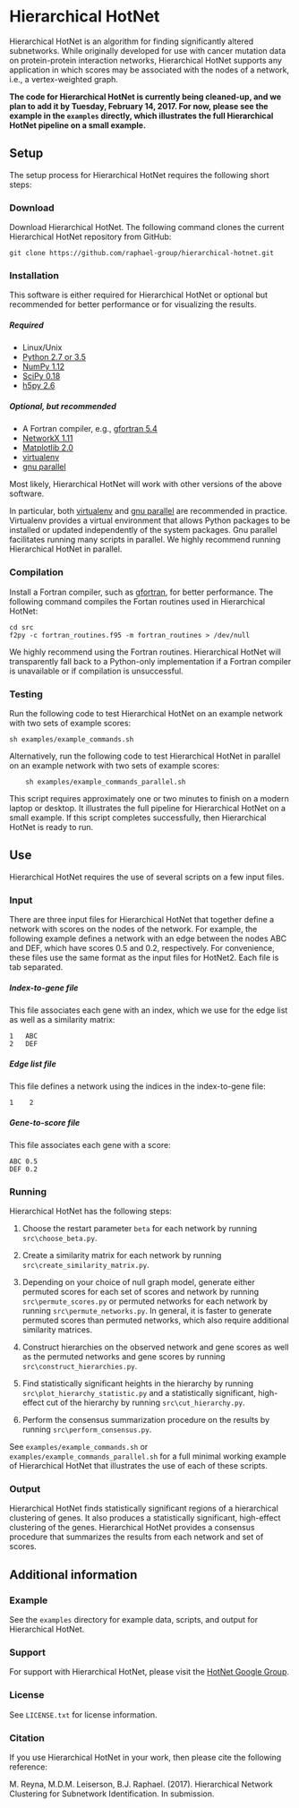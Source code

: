 Hierarchical HotNet
=======================

Hierarchical HotNet is an algorithm for finding significantly altered subnetworks.  While originally developed for use with cancer mutation data on protein-protein interaction networks, Hierarchical HotNet supports any application in which scores may be associated with the nodes of a network, i.e., a vertex-weighted graph.

**The code for Hierarchical HotNet is currently being cleaned-up, and we plan to add it by Tuesday, February 14, 2017.  For now, please see the example in the `examples` directly, which illustrates the full Hierarchical HotNet pipeline on a small example.**

Setup
------------------------
The setup process for Hierarchical HotNet requires the following short steps:

### Download
Download Hierarchical HotNet.  The following command clones the current Hierarchical HotNet repository from GitHub:

    git clone https://github.com/raphael-group/hierarchical-hotnet.git

### Installation
This software is either required for Hierarchical HotNet or optional but recommended for better performance or for visualizing the results.

##### Required
* Linux/Unix
* [Python 2.7 or 3.5](http://python.org/)
* [NumPy 1.12](http://www.numpy.org/)
* [SciPy 0.18](http://www.scipy.org/)
* [h5py 2.6](http://www.h5py.org/)

##### Optional, but recommended
* A Fortran compiler, e.g., [gfortran 5.4](https://gcc.gnu.org/wiki/GFortran)
* [NetworkX 1.11](http://networkx.github.io/)
* [Matplotlib 2.0](http://matplotlib.org/)
* [virtualenv](https://virtualenv.pypa.io/en/stable/)
* [gnu parallel](https://www.gnu.org/software/parallel/)

Most likely, Hierarchical HotNet will work with other versions of the above software.

In particular, both [virtualenv](https://virtualenv.pypa.io/en/stable/) and [gnu parallel](https://www.gnu.org/software/parallel/) are recommended in practice.  Virtualenv provides a virtual environment that allows Python packages to be installed or updated independently of the system packages.  Gnu parallel facilitates running many scripts in parallel.  We highly recommend running Hierarchical HotNet in parallel.

### Compilation
Install a Fortran compiler, such as [gfortran](https://gcc.gnu.org/wiki/GFortran), for better performance.  The following command compiles the Fortan routines used in Hierarchical HotNet:

    cd src
    f2py -c fortran_routines.f95 -m fortran_routines > /dev/null

We highly recommend using the Fortran routines.  Hierarchical HotNet will transparently fall back to a Python-only implementation if a Fortran compiler is unavailable or if compilation is unsuccessful.

### Testing
Run the following code to test Hierarchical HotNet on an example network with two sets of example scores:

    sh examples/example_commands.sh

Alternatively, run the following code to test Hierarchical HotNet in parallel on an example network with two sets of example scores:

        sh examples/example_commands_parallel.sh

This script requires approximately one or two minutes to finish on a modern laptop or desktop.  It illustrates the full pipeline for Hierarchical HotNet on a small example.  If this script completes successfully, then Hierarchical HotNet is ready to run.

Use
----------------
Hierarchical HotNet requires the use of several scripts on a few input files.

### Input
There are three input files for Hierarchical HotNet that together define a network with scores on the nodes of the network.  For example, the following example defines a network with an edge between the nodes ABC and DEF, which have scores 0.5 and 0.2, respectively.  For convenience, these files use the same format as the input files for HotNet2.  Each file is tab separated.

##### Index-to-gene file
This file associates each gene with an index, which we use for the edge list as well as a similarity matrix:

    1   ABC
    2   DEF

##### Edge list file
This file defines a network using the indices in the index-to-gene file:

    1    2

##### Gene-to-score file
This file associates each gene with a score:

    ABC 0.5
    DEF 0.2

### Running
Hierarchical HotNet has the following steps:
1. Choose the restart parameter `beta` for each network by running `src\choose_beta.py`.

2. Create a similarity matrix for each network by running `src\create_similarity_matrix.py`.

3. Depending on your choice of null graph model, generate either permuted scores for each set of scores and network by running `src\permute_scores.py` or permuted networks for each network by running `src\permute_networks.py`.  In general, it is faster to generate permuted scores than permuted networks, which also require additional similarity matrices.

4. Construct hierarchies on the observed network and gene scores as well as the permuted networks and gene scores by running `src\construct_hierarchies.py`.

5. Find statistically significant heights in the hierarchy by running `src\plot_hierarchy_statistic.py` and a statistically significant, high-effect cut of the hierarchy by running `src\cut_hierarchy.py`.

6. Perform the consensus summarization procedure on the results by running `src\perform_consensus.py`.

See `examples/example_commands.sh` or `examples/example_commands_parallel.sh` for a full minimal working example of Hierarchical HotNet that illustrates the use of each of these scripts.

### Output
Hierarchical HotNet finds statistically significant regions of a hierarchical clustering of genes.  It also produces a statistically significant, high-effect clustering of the genes.  Hierarchical HotNet provides a consensus procedure that summarizes the results from each network and set of scores.

Additional information
----------------

### Example
See the `examples` directory for example data, scripts, and output for Hierarchical HotNet.

### Support
For support with Hierarchical HotNet, please visit the [HotNet Google Group](https://groups.google.com/forum/#!forum/hotnet-users).

### License
See `LICENSE.txt` for license information.

### Citation
If you use Hierarchical HotNet in your work, then please cite the following reference:

M. Reyna, M.D.M. Leiserson, B.J. Raphael.  (2017).  Hierarchical Network Clustering for Subnetwork Identification.  In submission.
